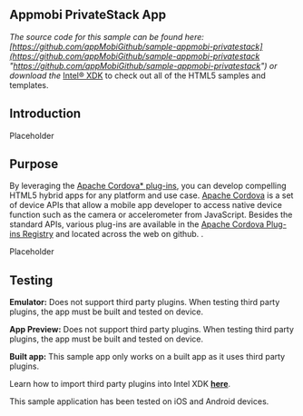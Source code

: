## Appmobi PrivateStack App

_The source code for this sample can be found here: [https://github.com/appMobiGithub/sample-appmobi-privatestack](https://github.com/appMobiGithub/sample-appmobi-privatestack "https://github.com/appMobiGithub/sample-appmobi-privatestack") or download the_ [Intel® XDK](https://software.intel.com/en-us/html5/tools) to check out all of the HTML5 samples and templates.


## Introduction

Placeholder

## Purpose

By leveraging the [Apache Cordova* plug-ins](http://plugins.cordova.io/#/), you can develop compelling HTML5 hybrid apps for any platform and use case. [Apache Cordova](http://cordova.apache.org/) is a set of device APIs that allow a mobile app developer to access native device function such as the camera or accelerometer from JavaScript. Besides the standard APIs, various plug-ins are available in the [Apache Cordova Plug-ins Registry](http://plugins.cordova.io/#/) and located across the web on github. .

Placeholder

## Testing

**Emulator:** Does not support third party plugins. When testing third party plugins, the app must be built and tested on device.

**App Preview:** Does not support third party plugins. When testing third party plugins, the app must be built and tested on device.

**Built app:** This sample app only works on a built app as it uses third party plugins. 

Learn how to import third party plugins into Intel XDK **[here](https://software.intel.com/en-us/xdk/docs/adding-third-party-plugins-to-your-xdk-cordova-app)**.


This sample application has been tested on iOS and Android devices.

